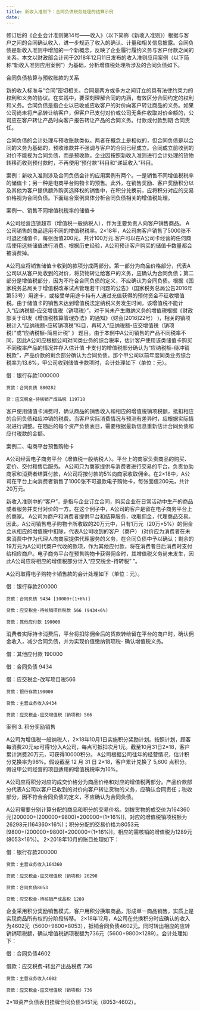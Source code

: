 ```yaml
---
title: 新收入准则下：合同负债税务处理的结算示例
date: 
---
```

修订后的《企业会计准则第14号——收入》（以下简称《新收入准则》）根据与客户之间的合同确认收入，进一步规范了收入的确认、计量和相关信息披露。合同负债是新收入准则中增加的一个新概念，反映了企业履行履约义务与客户付款之间的关系。本文以财政部会计司于2018年12月11日发布的收入准则应用案例（以下简称“新收入准则应用案例”）为基础，分析增值税处理所涉及的合同负债如下。
<!-- more -->
合同负债核算与预收账款的关系

新的收入标准与“合同”密切相关。合同是两方或多方之间订立的具有法律约束力的权利和义务的协议。在实践中，要深刻理解合同的内涵，有效区分合同约定的权利和义务。合同负债是指企业以已收或应收客户的对价向客户转让商品的义务。如果公司尚未将产品转让给客户，但客户已支付对价或公司无条件收取对价金额的，公司应在客户转让产品时向客户报告转让产品的合同义务。付款或付款到期 合同责任。

合同负债的会计处理与预收账款类似。两者在概念上是相似的，但合同负债是以合同的义务为基础的，预收账款并不强调与客户的合同已经成立。合同成立前收到的对价不能视为合同负债，而是预收款。企业因按照新收入准则进行会计处理的货物转移而收到预付款时，不再使用“预付款”科目和“递延收入”科目。

案例：新收入准则涉及合同负债会计的应用案例有两个。一是销售不同增值税税率的储值卡；另一种是电商平台购物卡的预售。此外，在销售奖励、客户奖励积分以及其他为客户提供额外购买选择权的销售中，在积分兑换前，应将积分对应的交易价格视为合同负债。下面结合案例具体分析合同负债相关的增值税处理。

案例一、销售不同增值税税率的储值卡

A公司经营连锁超市（增值税一般纳税人），作为主要负责人向客户销售商品。 A公司销售的商品适用不同的增值税税率。2×18年，A公司向客户销售了5000张不可退还储值卡，每张面值200元，共计100万元.客户可以在A公司卡经营的任何商店使用这些储值进行消费。根据历史经验，A公司预计客户购买的储值卡数量都会被消费掉。

A公司应将销售储值卡收到的款项分成两部分。第一部分为商品价格部分，代表A公司以从客户处收到的对价，将货物转让给客户的义务，应确认为合同负债；第二部分是增值税部分，因为不符合合同负债的定义，不应确认为合同负债。根据《国家税务总局关于增值税改革试点管理若干问题的公告》（国家税务总局公告2016年第53号）用途卡，或接受单用途卡持有人通过充值获得的预付资金不征收增值税。由于储值卡的销售未达到增值税法定纳税义务发生时间，该增值税不能计入“应纳税额-应交增值税（销项税）”。对于尚未产生缴纳义务的增值税根据《财政部关于印发《增值税核算管理办法》的通知》（财会[2016]22号） )，相关的销项税计入“应纳税额-应转销项税”科目，再转入“应纳税额-应交增值税（销项税）”或“应纳税额-简易计税” 》 题目。由于本例中A公司销售的产品不同税率不同，因此A公司应根据公司对同类业务的综合税率，估计客户使用该类储值卡购买不同税率产品的情况并存入估计值 卡支付的增值税部分确认为“应纳税额-待冲销税款”，产品价款的剩余部分确认为合同负债。那个甲公司以前年度同类业务综合税率为13.6%，甲公司收到储值卡款项时，会计处理如下（单位：元）。

借：银行存款1000000

    贷款：合同负债 880282

    贷：应交税金-待核销产成品税 119718

客户使用储值卡消费时，确认商品的销售收入和相应的增值税销项税额，抵扣相应的合同负债和应冲销的税费。当客户实际消费情况与预测有差异时，应根据实际情况进行调整。在随后的每个资产负债表日，需要根据最新信息重新估计合同负债和应付税款的金额。

案例二、电商平台预售购物卡

A公司经营电子商务平台（增值税一般纳税人）。平台上的商家负责商品的购买、定价、交付和售后服务。 A公司只为商家提供与消费者进行交易的平台，负责协助商家和消费者结算付款，A公司将按付款的5%向商家收取佣金。在2×18中，A公司在平台上向消费者销售了1000张不可退款电子购物卡，每张面值200元，共计20万元。

新收入准则中的“客户”，是指与企业订立合同，购买企业在日常活动中生产的商品或者服务并支付对价的一方。在这个例子中，A公司的客户是留在电子商务平台上的商家。 A公司为商户和消费者提供平台和结算服务，收取佣金，代理商品交易。因此，A公司销售电子购物卡所收取的20万元中，只有1万元（20万×5%）的佣金会从相应的增值税中扣除，代表A公司收到的客户（商户） )对价应为消费者在未来消费中作为代理人向商家提供代理服务的义务，在合同负债中予以确认；剩余的19万元为A公司代商户代收的款项，作为其他应付款，将在消费者日后消费时支付给相应商户。电子商务平台在预售购物卡获得佣金时，其增值税义务尚未发生，因此A公司应将相应的增值税部分计入“应交税金-待转税” ”。

A公司取得电子购物卡销售款的会计处理如下（单位：元）。

借：银行存款200000

    贷款：合同负债 9434 [10000÷(1+6%)]

    贷款：应交税金-待核销项目税款 566 (9434×6%)

    贷款：其他应付款 190000

消费者实际持卡消费后，平台将扣除佣金后的货款转给留在平台的商户时，确认佣金收入，减少合同负债，并为实现价值缴纳销项税- 确认增值税义务。

借：其他应付款 190000

借：合同负债 9434

借：应交税金-改写项目税566

    贷款：银行存款190000

    贷款：主营业务收入9434

    贷款：应交税金-应交增值税（销项税）566

案例 3. 积分奖励销售

A公司为增值税一般纳税人，2×18年10月1日实施积分奖励计划。按照计划，顾客每消费20元sp可得1分入A公司，每点可抵扣次月1元。截至10月31日2×18，客户累计消费20万元，可获得10000积分。 A公司根据公司往年的经营情况，估计积分兑换率为98%。假设截至 12 月 31 日 2×18，客户累计兑换了 5,600 点积分。假设甲公司经营的项目适用的增值税税率为16%。

A公司应将积分对应的成交价格分为商品价格和对应的增值税两部分。产品价款部分代表A公司以客户已收到的对价向客户转让货物的义务，应确认合同责任；税收部分，因不符合合同负债的定义，不应确认为合同负债。

A公司需要分别计算分配的商品和积分的交易价格。划拨货物的成交价为164360元[200000÷(200000+9800)×200000÷(1+16%)]，对应的增值税销项税额为26298元(164360×16%)；积分分配的交易价格为8053元[9800÷(200000+9800)×200000÷(1+16%)]，相应的需核销的增值税为1289元(8053×16%)。 2×2018年10月的账目处理如下：

借：银行存款200000

    贷款：主营业务收入164360

    贷款：应交税金-应交增值税（销项税）26298

    贷款：合同负债8053

    贷款：应交税金-待核销产成品税 1289

企业采用积分奖励销售模式，客户用积分换取商品，形成单一商品销售，实质上是实现商品所有权的分阶段转移。 2×18年12月，A公司在兑换积分时应确认的收入为4602元（5600÷9800×8053），抵销合同负债4602元。同时转出相应的应转销销项税额，确认增值税销项税额为736元（5600÷9800×1289）。会计处理如下：

借：合同负债4602

借款：应交税费-转出产出品税费 736

    贷款：主营业务收入4602

    贷款：应交税金-应交增值税（销项税）736

2×18资产负债表日挂牌合同负债3451元（8053-4602）。